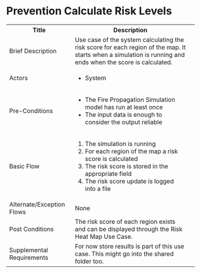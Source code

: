 # Prevention Calculate Risk Levels

<table>
  <tr>
    <th> Title </th>
    <th> Description </th>
  </tr>
  <tr>
    <td> Brief Description </td>
    <td>
      Use case of the system calculating the risk score for each region of the map. It starts when a simulation is running and ends when the score is calculated.
    </td>
  </tr>
  <tr>
    <td> Actors </td>
    <td>
      <ul>
          <li>System</li>
      </ul>
    </td>
  </tr>
  <tr>
    <td> Pre-Conditions </td>
    <td>
      <ul>
          <li>The Fire Propagation Simulation model has run at least once</li>
          <li>The input data is enough to consider the output reliable</li>
      </ul>
    </td>
  </tr>
  <tr>
    <td> Basic Flow </td>
    <td>
      <ol>
          <li>The simulation is running</li>
          <li>For each region of the map a risk score is calculated</li>
          <li>The risk score is stored in the appropriate field</li>
          <li>The risk score update is logged into a file</li>
      </ol>
    </td>
  </tr>
  <tr>
    <td> Alternate/Exception Flows </td>
    <td>
      None
    </td>
  <tr>
    <td> Post Conditions </td>
    <td>
        The risk score of each region exists and can be displayed through the Risk Heat Map Use Case.
    <td>
  </tr>
  <tr>
    <td>Supplemental Requirements</td>
    <td>For now store results is part of this use case. This might go into the shared folder too.</td>
  </tr>
<table>
